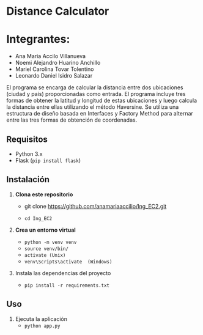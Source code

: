 
# Distance Calculator


# Integrantes:
* Ana Maria Accilo Villanueva
* Noemi Alejandro Huarino Anchillo
* Mariel Carolina Tovar Tolentino
* Leonardo Daniel Isidro Salazar


El programa se encarga de calcular la distancia entre dos ubicaciones (ciudad y país) proporcionadas como entrada. El programa incluye tres formas de obtener la latitud y longitud de estas ubicaciones y luego calcula la distancia entre ellas utilizando el método Haversine. Se utiliza una estructura de diseño basada en Interfaces y Factory Method para alternar entre las tres formas de obtención de coordenadas.

## Requisitos

- Python 3.x
- Flask (`pip install flask`)

## Instalación

1. **Clona este repositorio**

   - git clone https://github.com/anamariaaccilio/Ing_EC2.git
   
   - `cd Ing_EC2`

2. **Crea un entorno virtual**

   - `python -m venv venv`
   - `source venv/bin/`
   - `activate (Unix)`
   - `venv\Scripts\activate  (Windows)`

3. Instala las dependencias del proyecto

    - `pip install -r requirements.txt`

## Uso
1. Ejecuta la aplicación
    - `python app.py`

